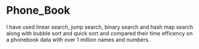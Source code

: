 # Phone_Book
I have used linear search, jump search, binary search and hash map search along with bubble sort and quick sort and compared their time efficency on
a phonebook data with over 1 million names and numbers.
